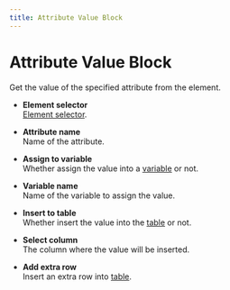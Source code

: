```yaml
---
title: Attribute Value Block
---
```


# Attribute Value Block

Get the value of the specified attribute from the element.

- **Element selector** <br>
	[Element selector](/api-reference/blocks.html#element-selector).

- **Attribute name** <br>
	Name of the attribute.

- **Assign to variable** <br>
	Whether assign the value into a [variable](/api-reference/variables.md) or not.

- **Variable name** <br>
	Name of the variable to assign the value.

- **Insert to table** <br>
	Whether insert the value into the [table](/api-reference/table.md) or not.

- **Select column** <br>
	The column where the value will be inserted.

- **Add extra row** <br>
	Insert an extra row into [table](/api-reference/table.md).